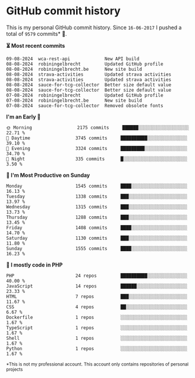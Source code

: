 # GitHub commit history
This is my personal GitHub commit history. Since <!--START_SECTION:first-commit-date-->`16-06-2017`<!--END_SECTION:first-commit-date--> I pushed a total of <!--START_SECTION:total-commit-count-->`9579`<!--END_SECTION:total-commit-count--> commits* 🎉.

<!--START_SECTION:most-recent-commits-->
**⏳ Most recent commits**
                                        
```text
09-08-2024  wca-rest-api             New API build
08-08-2024  robiningelbrecht         Updated GitHub profile
08-08-2024  robiningelbrecht.be      New site build
08-08-2024  strava-activities        Updated strava activities
08-08-2024  strava-activities        Updated strava activities
08-08-2024  sauce-for-tcg-collector  Better size default value
08-08-2024  sauce-for-tcg-collector  Better size default value
07-08-2024  robiningelbrecht         Updated GitHub profile
07-08-2024  robiningelbrecht.be      New site build
07-08-2024  sauce-for-tcg-collector  Removed obsolete fonts
```
<!--END_SECTION:most-recent-commits-->  

<!--START_SECTION:commits-per-day-time-->
**I&#039;m an Early 🐤**

```text
🌞 Morning                 2175 commits     ██████░░░░░░░░░░░░░░░░░░░   22.71 %
🌆 Daytime                 3745 commits     ██████████░░░░░░░░░░░░░░░   39.10 %
🌃 Evening                 3324 commits     █████████░░░░░░░░░░░░░░░░   34.70 %
🌙 Night                   335 commits      █░░░░░░░░░░░░░░░░░░░░░░░░   3.50 %
```
<!--END_SECTION:commits-per-day-time-->  

<!--START_SECTION:commits-per-weekday-->
**📅 I&#039;m Most Productive on Sunday**

```text
Monday                    1545 commits     ████░░░░░░░░░░░░░░░░░░░░░   16.13 %
Tuesday                   1338 commits     ███░░░░░░░░░░░░░░░░░░░░░░   13.97 %
Wednesday                 1315 commits     ███░░░░░░░░░░░░░░░░░░░░░░   13.73 %
Thursday                  1288 commits     ███░░░░░░░░░░░░░░░░░░░░░░   13.45 %
Friday                    1408 commits     ████░░░░░░░░░░░░░░░░░░░░░   14.70 %
Saturday                  1130 commits     ███░░░░░░░░░░░░░░░░░░░░░░   11.80 %
Sunday                    1555 commits     ████░░░░░░░░░░░░░░░░░░░░░   16.23 %
```
<!--END_SECTION:commits-per-weekday-->  

<!--START_SECTION:repos-per-language-->
**💬 I mostly code in PHP**

```text
PHP                       24 repos         ██████████░░░░░░░░░░░░░░░   40.00 %
JavaScript                14 repos         ██████░░░░░░░░░░░░░░░░░░░   23.33 %
HTML                      7 repos          ███░░░░░░░░░░░░░░░░░░░░░░   11.67 %
CSS                       4 repos          ██░░░░░░░░░░░░░░░░░░░░░░░   6.67 %
Dockerfile                1 repos          ░░░░░░░░░░░░░░░░░░░░░░░░░   1.67 %
TypeScript                1 repos          ░░░░░░░░░░░░░░░░░░░░░░░░░   1.67 %
Shell                     1 repos          ░░░░░░░░░░░░░░░░░░░░░░░░░   1.67 %
Python                    1 repos          ░░░░░░░░░░░░░░░░░░░░░░░░░   1.67 %
```
<!--END_SECTION:repos-per-language-->  

<sub>*This is not my professional account. This account only contains repositories of personal projects</sub>
